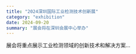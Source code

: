 ```yaml
---
title: "2024深圳国际工业检测技术创新展"
category: "exhibition"
date: 2024-09-20
summary: "展会将在深圳会展中心举办"
---
```


展会将重点展示工业检测领域的创新技术和解决方案...
